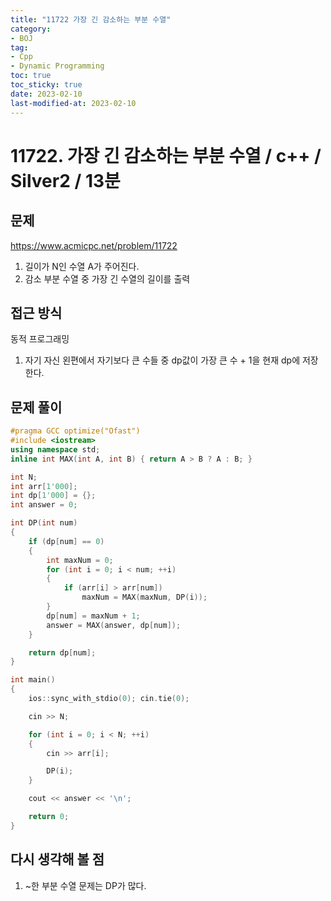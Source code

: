 ```yaml
---
title: "11722 가장 긴 감소하는 부분 수열"
category:
- BOJ
tag:
- Cpp
- Dynamic Programming
toc: true
toc_sticky: true
date: 2023-02-10
last-modified-at: 2023-02-10
---
```


# 11722. 가장 긴 감소하는 부분 수열 / c++ / Silver2 / 13분

## 문제
https://www.acmicpc.net/problem/11722     
1. 길이가 N인 수열 A가 주어진다.
2. 감소 부분 수열 중 가장 긴 수열의 길이를 출력

## 접근 방식
동적 프로그래밍
1. 자기 자신 왼편에서 자기보다 큰 수들 중 dp값이 가장 큰 수 + 1을 현재 dp에 저장한다.

## 문제 풀이
```c++
#pragma GCC optimize("Ofast")
#include <iostream>
using namespace std;
inline int MAX(int A, int B) { return A > B ? A : B; }

int N;
int arr[1'000];
int dp[1'000] = {};
int answer = 0;

int DP(int num)
{
    if (dp[num] == 0)
    {
        int maxNum = 0;
        for (int i = 0; i < num; ++i)
        {
            if (arr[i] > arr[num])
                maxNum = MAX(maxNum, DP(i));
        }
        dp[num] = maxNum + 1;
        answer = MAX(answer, dp[num]);
    }

    return dp[num];
}

int main()
{
    ios::sync_with_stdio(0); cin.tie(0);

    cin >> N;

    for (int i = 0; i < N; ++i)
    {
        cin >> arr[i];

        DP(i);
    }

    cout << answer << '\n';

    return 0;
}
```

## 다시 생각해 볼 점
1. ~한 부분 수열 문제는 DP가 많다.